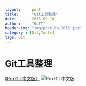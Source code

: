 ```yaml
---
layout:     post
title:      "Git工具整理"
date:       2015-09-10
author:     "GoTT"
header-img: "img/post-bg-2015.jpg"
category : [Git,Tools]
tags: Git
---
```


# Git工具整理


[《Pro Git 中文版》](https://www.gitbook.com/book/0532/progit/details)
![Pro Git 中文版](/img/in-post/Tools/progit.jpg)
